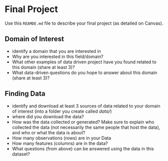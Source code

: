 # Final Project
Use this `REAMDE.md` file to describe your final project (as detailed on Canvas).

## Domain of Interest
- identify a domain that you are interested in
- Why are you interested in this field/domain?
- What other examples of data driven project have you found related to this domain (share at least 3)?
- What data-driven questions do you hope to answer about this domain (share at least 3)?

## Finding Data
- identify and download at least 3 sources of data related to your domain of interest (into a folder you create called *data/*)
- where did you download the data?
- How was the data collected or generated? Make sure to explain who collected the data (not necessarily the same people that host the data), and who or what the data is about?
- How many observations (rows) are in your Data
- How many features (columns) are in the data?
- What questions (from above) can be answered using the data in this dataset?
